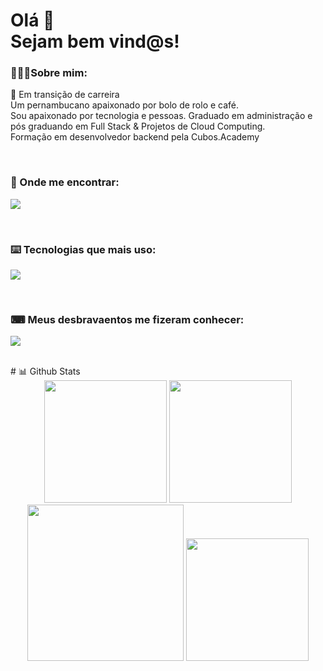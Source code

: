 <h1 align="left"> Olá 🖖<br />Sejam bem vind@s!</h1>
 <h3 align="left">🙎🏽‍♂️Sobre mim: </h3> 
 <p align="left">
   🌱 Em transição de carreira <br />
   Um pernambucano apaixonado por bolo de rolo e café. <br />
   Sou apaixonado por tecnologia e pessoas. Graduado em administração e pós graduando em Full Stack & Projetos de Cloud Computing. <br />
   Formação em desenvolvedor backend pela Cubos.Academy
 </p>
<br>
<h3 align="left">🚩 Onde me encontrar:</h3>
<p align="left">
  <a href="https://www.linkedin.com/in/josealison">
    <img src="https://skillicons.dev/icons?i=linkedin&theme=dark&perline=5" />
  </a>  
</p>
<br>
<h3 align="left">⌨️ Tecnologias que mais uso:</h3>
<p align="left">
    <img src="https://skillicons.dev/icons?i=python,mysql,postgres,django,selenium,docker,js,nodejs,express&theme=dark&perline=10" />
</p>
<br>
<h3 align="left">⌨ Meus desbravaentos me fizeram conhecer:</h3>
<p align="left">
  <img src="https://skillicons.dev/icons?i=fastapi,flask,jenkins,react,angular,next,jest,vercel,vite,postman,aws,html,css,bootstrap&theme=dark&perline=10" />
</p>
<br>
# 📊 Github Stats
<div align="center">
  
  <img height="196em" src="https://github-readme-stats.vercel.app/api?username=jose-alison&show_icons=true&bg_color=0d1117&hide_border=true&locale=pt-br"/>  
  <img height="196em" src="https://github-readme-stats.vercel.app/api/top-langs/?username=jose-alison&theme=transparent&langs_count=8&bg_color=0d1117&hide_border=true&locale=pt-br"/>
  <img height="250em" src="https://github-readme-activity-graph.vercel.app/graph?username=jose-alison&bg_color=0d1117&color=589edd&line=0259d2&point=f5c402&area=true&hide_border=true&hide_title=true"/>
  <img height="196em" src="https://github-readme-streak-stats.herokuapp.com/?user=jose-alison&theme=tokyonight-duo&hide_border=true&locale=pt_BR&date_format=j%20M%5B%20Y%5D&mode=weekly"/>
</div>
</div>
<br>
